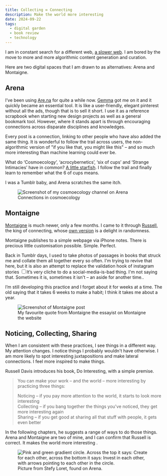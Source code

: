 ```yaml
---
title: Collecting ∞ Connecting
description: Make the world more interesting
date: 2024-09-22
tags:
  - digital garden
  - book review
  - technology
---
```


I am in constant search for a different web, [a slower web](making-a-tiny-digital-garden). I am bored by the move to more and more algorithmic content generation and curation. 

Here are two digital spaces that I am drawn to as alternatives: Arena and Montaigne.

## Arena 

I’ve been using [Are.na](https://www.are.na/sonia-turcotte/index) for quite a while now. [Gemma](https://gemmacope.land/) got me on it and it quickly became an essential tool. It is like a user-friendly, elegant pinterest without all the ads, though that is to sell it short. I use it as a reference scrapbook when starting new design projects as well as a general bookmark tool. However, where it stands apart is through encouraging connections across disparate disciplines and knowledges. 

Every post is a connection, linking to other people who have also added the same thing. It is wonderful to follow the trail across users, the non-algorithmic version of "if you like that, you might like this" – and so much more interesting than machine learning could ever be. 

What do ‘Cosmoecology’, ‘acrocybernetics’, ‘six of cups’ and ‘Strange Intimacies’ have in common? [A little starfish](https://www.are.na/block/3597866). I follow the trail and finally learn to remember what the 6 of cups means. 

I was a Tumblr baby, and Arena scratches the same itch.

<figure>
  <img src="https://d2w9rnfcy7mm78.cloudfront.net/30858207/original_5e4d89c7741158110fc786879168e873.png?1727011216?bc=0" alt="Screenshot of my cosmoecology channel on Arena">
  <figcaption class="small-text">Connections in cosmoecology</figcaption>
</figure>

## Montaigne

[Montaigne](https://collecting.montaigne.io/) is much newer, only a few months. I came to it through [Russell](https://www.russelldavies.com/), the king of connecting,  whose [own version](https://findings.montaigne.io/) is a delight in randomness.

Montaigne publishes to a simple webpage via iPhone notes. There is precious little customisation possible. Simple. Perfect. 

Back in Tumblr days, I used to take photos of passages in books that struck me and collate them all together every so often. I'm trying to revive that here, but it is also an attempt to replace the validation hook of instagram stories <label for="sn-instagram" class="margin-toggle sidenote-number"></label><input type="checkbox" id="sn-instagram" class="margin-toggle"/><span class="sidenote">It’s very cliche to do a social-media-is-bad thing. I'm not saying that. Sometimes it is, sometimes it isn't – an aside for another time.</span>. 

I’m still developing this practice and I forget about it for weeks at a time. The old saying that it takes 6 weeks to make a habit; I think it takes me about a year. 

<figure>
  <img src="https://d2w9rnfcy7mm78.cloudfront.net/30858453/original_a8f8b05686f9458d063e78bdd4033097.jpg?1727012750?bc=0" alt="Screenshot of Montaigne post">
  <figcaption class="small-text">My favourite quote from Montaigne the essayist on Montaigne the website</figcaption>
</figure>


## Noticing, Collecting, Sharing

When I am consistent with these practices, I see things in a different way. My attention changes. I notice things I probably wouldn't have otherwise. I am more likely to spot interesting juxtapositions and make lateral connections. I feel more inspired to make things. 

Russell Davis introduces his book, Do Interesting, with a simple premise. 

> You can make your work – and the world – more interesting by practicing three things:  
>
> Noticing – if you pay more attention to the world, it starts to look more interesting  
> Collecting – if you bang together the things you've noticed, they get more interesting again  
> Sharing – if you get good at sharing all that stuff with people, it gets even better

In the following chapters, he suggests a range of ways to do those things. Arena and Montaigne are two of mine, and I can confirm that Russell is correct. It makes the world more interesting .

<figure>
  <img src="https://d2w9rnfcy7mm78.cloudfront.net/9533160/original_4ead8d3c6384b975646f7976a61ddfa7.jpg?1605577075?bc=0" alt="Pink and green gradient circle. Across the top it says: Create for each other, across the bottom it says: Invest in each other, with arrows pointing to each other in the circle.">
  <figcaption class="small-text">Picture from Stefy Loret, found on Arena.</figcaption>
</figure>